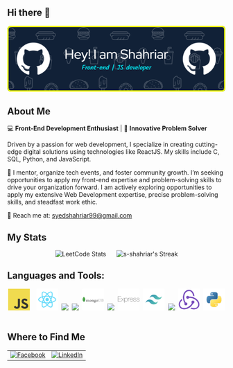 ## Hi there 👋

<p align="center">
  <img src="./Shahriar.png" alt="Header"/>
</p>

## About Me

💻 **Front-End Development Enthusiast** | 🚀 **Innovative Problem Solver**

Driven by a passion for web development, I specialize in creating cutting-edge digital solutions using technologies like ReactJS. My skills include C, SQL, Python, and JavaScript.

🤝 I mentor, organize tech events, and foster community growth. I’m seeking opportunities to apply my front-end expertise and problem-solving skills to drive your organization forward. I am actively exploring opportunities to apply my extensive Web Development expertise, precise problem-solving skills, and steadfast work ethic.

📩 Reach me at: syedshahriar99@gmail.com

## My Stats

<p align="center">
  <img src="https://leetcard.jacoblin.cool/syedshahriar99?theme=dark&font=ABeeZee" alt="LeetCode Stats" style="margin-right: 10px;"/>
  <img src="https://github-readme-streak-stats.herokuapp.com/?user=s-shahriar&theme=dark&hide_border=false" alt="s-shahriar's Streak" style="margin-left: 10px;"/>
</p>

## Languages and Tools:
<div align="center">
  <img width=50px src="https://raw.githubusercontent.com/github/explore/80688e429a7d4ef2fca1e82350fe8e3517d3494d/topics/javascript/javascript.png">&nbsp;&nbsp;&nbsp;
  <img width=50px src="https://raw.githubusercontent.com/github/explore/80688e429a7d4ef2fca1e82350fe8e3517d3494d/topics/react/react.png">&nbsp;
  <img width=50px src="https://reactrouter.com/favicon-light.png">&nbsp;
  <img width=50px src="https://tanstack.com/images/ts-logo-shadow.svg">&nbsp;
  <img width=50px src="https://raw.githubusercontent.com/github/explore/06c46459f84207d9412e22a1a0c86e811e51e5a6/topics/mongodb/mongodb.png">&nbsp;
  <img width=50px src="https://seeklogo.com/images/N/nodejs-logo-FBE122E377-seeklogo.com.png">&nbsp;
  <img width=50px src="https://raw.githubusercontent.com/github/explore/06c46459f84207d9412e22a1a0c86e811e51e5a6/topics/express/express.png">&nbsp;
  <img width=50px src="https://raw.githubusercontent.com/github/explore/06c46459f84207d9412e22a1a0c86e811e51e5a6/topics/tailwind/tailwind.png">&nbsp;
  <img width=50px src="https://daisyui.com/favicon.ico">&nbsp;
  <img width=50px src="https://raw.githubusercontent.com/github/explore/06c46459f84207d9412e22a1a0c86e811e51e5a6/topics/redux/redux.png">&nbsp;
  <img width=50px src="https://raw.githubusercontent.com/github/explore/06c46459f84207d9412e22a1a0c86e811e51e5a6/topics/python/python.png">&nbsp;
</div>


## Where to Find Me

<table align="center">
  <tr>
    <td align="center">
      <a href="https://www.facebook.com/bin.omar.862852">
        <img src="https://img.shields.io/badge/Facebook-%231877F2.svg?&style=for-the-badge&logo=facebook&logoColor=white" alt="Facebook"/>
      </a>
    </td>
    <td align="center">
      <a href="https://www.linkedin.com/in/syed-shahriar/">
        <img src="https://img.shields.io/badge/LinkedIn-%230A66C2.svg?&style=for-the-badge&logo=linkedin&logoColor=white" alt="LinkedIn"/>
      </a>
    </td>
  </tr>
</table>

<!--
**s-shahriar/s-shahriar** is a ✨ _special_ ✨ repository because its `README.md` (this file) appears on your GitHub profile.

Here are some ideas to get you started:

- 🔭 I’m currently working on ...
- 🌱 I’m currently learning ...
- 👯 I’m looking to collaborate on ...
- 🤔 I’m looking for help with ...
- 💬 Ask me about ...
- 📫 How to reach me: ...
- 😄 Pronouns: ...
- ⚡ Fun fact: ...
-->
